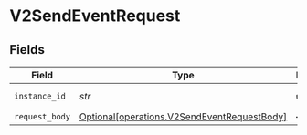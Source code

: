 # V2SendEventRequest


## Fields

| Field                                                                                            | Type                                                                                             | Required                                                                                         | Description                                                                                      |
| ------------------------------------------------------------------------------------------------ | ------------------------------------------------------------------------------------------------ | ------------------------------------------------------------------------------------------------ | ------------------------------------------------------------------------------------------------ |
| `instance_id`                                                                                    | *str*                                                                                            | :heavy_check_mark:                                                                               | The instance id                                                                                  |
| `request_body`                                                                                   | [Optional[operations.V2SendEventRequestBody]](../../models/operations/v2sendeventrequestbody.md) | :heavy_minus_sign:                                                                               | N/A                                                                                              |